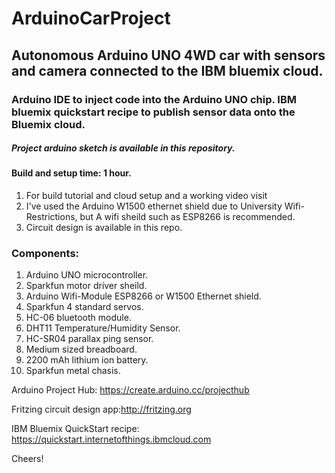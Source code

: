 # ArduinoCarProject

## Autonomous Arduino UNO 4WD car with sensors and camera connected to the IBM bluemix cloud.

### Arduino IDE to inject code into the Arduino UNO chip. IBM bluemix quickstart recipe to publish sensor data onto the Bluemix cloud.

##### Project arduino sketch is available in this repository.

#### Build and setup time: 1 hour.
1. For build tutorial and cloud setup and a working video visit
2. I've used the Arduino W1500 ethernet shield due to University Wifi-Restrictions, but A wifi sheild such as ESP8266 is     recommended.
3. Circuit design is available in this repo.

### Components:
1. Arduino UNO microcontroller.
2. Sparkfun motor driver sheild.
3. Arduino Wifi-Module ESP8266 or W1500 Ethernet shield.
4. Sparkfun 4 standard servos.
5. HC-06 bluetooth module.
6. DHT11 Temperature/Humidity Sensor. 
7. HC-SR04 parallax ping sensor.
8. Medium sized breadboard.
9. 2200 mAh lithium ion battery.
10. Sparkfun metal chasis.

Arduino Project Hub: https://create.arduino.cc/projecthub

Fritzing circuit design app:http://fritzing.org

IBM Bluemix QuickStart recipe: https://quickstart.internetofthings.ibmcloud.com

Cheers!

